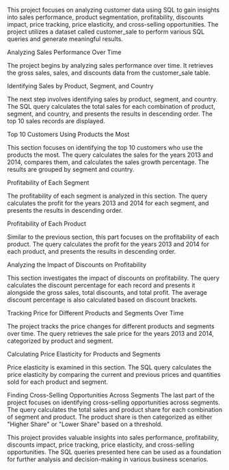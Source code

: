 This project focuses on analyzing customer data using SQL to gain insights into sales performance, product segmentation, profitability, discounts impact, price tracking, price elasticity, and cross-selling opportunities. The project utilizes a dataset called customer_sale to perform various SQL queries and generate meaningful results.

Analyzing Sales Performance Over Time

The project begins by analyzing sales performance over time. It retrieves the gross sales, sales, and discounts data from the customer_sale table.

Identifying Sales by Product, Segment, and Country

The next step involves identifying sales by product, segment, and country. The SQL query calculates the total sales for each combination of product, segment, and country, and presents the results in descending order. The top 10 sales records are displayed.

Top 10 Customers Using Products the Most

This section focuses on identifying the top 10 customers who use the products the most. The query calculates the sales for the years 2013 and 2014, compares them, and calculates the sales growth percentage. The results are grouped by segment and country.

Profitability of Each Segment

The profitability of each segment is analyzed in this section. The query calculates the profit for the years 2013 and 2014 for each segment, and presents the results in descending order.

Profitability of Each Product

Similar to the previous section, this part focuses on the profitability of each product. The query calculates the profit for the years 2013 and 2014 for each product, and presents the results in descending order.

Analyzing the Impact of Discounts on Profitability

This section investigates the impact of discounts on profitability. The query calculates the discount percentage for each record and presents it alongside the gross sales, total discounts, and total profit. The average discount percentage is also calculated based on discount brackets.

Tracking Price for Different Products and Segments Over Time

The project tracks the price changes for different products and segments over time. The query retrieves the sale price for the years 2013 and 2014, categorized by product and segment.

Calculating Price Elasticity for Products and Segments

Price elasticity is examined in this section. The SQL query calculates the price elasticity by comparing the current and previous prices and quantities sold for each product and segment.

Finding Cross-Selling Opportunities Across Segments
The last part of the project focuses on identifying cross-selling opportunities across segments. The query calculates the total sales and product share for each combination of segment and product. The product share is then categorized as either "Higher Share" or "Lower Share" based on a threshold.

This project provides valuable insights into sales performance, profitability, discounts impact, price tracking, price elasticity, and cross-selling opportunities. The SQL queries presented here can be used as a foundation for further analysis and decision-making in various business scenarios.

